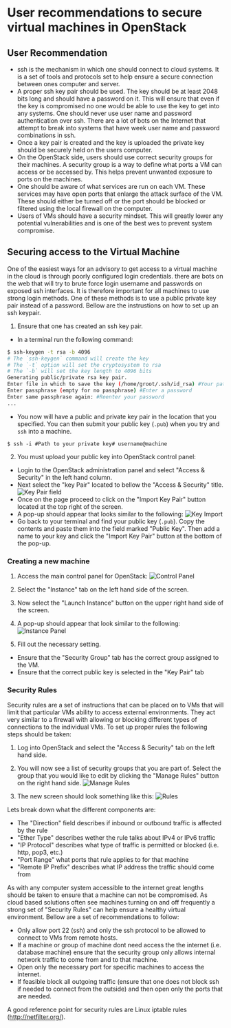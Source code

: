 User recommendations to secure virtual machines in OpenStack
============================================================

User Recommendation
-------------------

* ssh is the mechanism in which one should connect to cloud systems. It is a set of tools and protocols set to help ensure a secure connection between ones computer and server. 
* A proper ssh key pair should be used. The key should be at least 2048 bits long and should have a password on it. This will ensure that even if the key is compromised no one would be able to use the key to get into any systems. One should never use user name and password authentication over ssh. There are a lot of bots on the Internet that attempt to break into systems that have week user name and password combinations in ssh. 
* Once a key pair is created and the key is uploaded the private key should be securely held on the users computer. 
* On the OpenStack side, users should use correct security groups for their machines. A security group is a way to define what ports a VM can access or be accessed by. This helps prevent unwanted exposure to ports on the machines. 
* One should be aware of what services are run on each VM. These services may have open ports that enlarge the attack surface of the VM. These should either be turned off or the port should be blocked or filtered using the local firewall on the computer. 
* Users of VMs should have a security mindset. This will greatly lower any potential vulnerabilities and is one of the best wes to prevent system compromise. 


Securing access to the Virtual Machine
--------------------------------------

One of the easiest ways for an advisory to get access to a virtual machine in the cloud is through poorly configured login credentials. there are bots on the web that will try to brute force login username and passwords on exposed ssh interfaces. It is therefore important for all machines to use strong login methods. One of these methods is to use a public private key pair instead of a password. Bellow are the instrustions on how to set up an ssh keypair. 

1. Ensure that one has created an ssh key pair.
* In a terminal run the following command:

```bash
$ ssh-keygen -t rsa -b 4096
# The `ssh-keygen` command will create the key
# The `-t` option will set the cryptosystem to rsa
# The `-b` will set the key length to 4096 bits 
Generating public/private rsa key pair.
Enter file in which to save the key (/home/groot/.ssh/id_rsa) #Your path goes here
Enter passphrase (empty for no passphrase) #Enter a password
Enter same passphrase again: #Reenter your password
...
``` 
* You now will have a public and private key pair in the location that you specified. You can then submit your public key (`.pub`) when you try and `ssh` into a machine. 
```
$ ssh -i #Path to your private key# username@machine
```

2. You must upload your public key into OpenStack control panel:
* Login to the OpenStack administration panel and select "Access & Security" in the left hand column. 
* Next select the "key Pair" located to bellow the "Access & Security" title.
![Key Pair field](/UserRecomendation/pic/2017-02-13-211146_956x359_scrot.png)
* Once on the page proceed to click on the "Import Key Pair" button located at the top right of the screen.
* A pop-up should appear that looks similar to the following:
![Key Import](/UserRecomendation/pic/2017-02-13-211418_811x636_scrot.png)
* Go back to your terminal and find your public key (`.pub`). Copy the contents and paste them into the field marked "Public Key". Then add a name to your key and click the "Import Key Pair" button at the bottom of the pop-up.

### Creating a new machine ###

1. Access the main control panel for OpenStack:
![Control Panel](/UserRecomendation/pic/2017-02-13-110643_954x888_scrot.png)

2. Select the "Instance" tab on the left hand side of the screen.

3. Now select the "Launch Instance" button on the upper right hand side of the screen. 

4. A pop-up should appear that look similar to the following:
![Instance Panel](/UserRecomendation/pic/2017-02-14-103717_874x658_scrot.png)

5. Fill out the necessary setting. 
* Ensure that the "Security Group" tab has the correct group assigned to the VM.
* Ensure that the correct public key is selected in the "Key Pair" tab

### Security Rules ###

Security rules are a set of instructions that can be placed on to VMs that will limit that particular VMs ability to access external environments. They act very similar to a firewall with allowing or blocking different types of connections to the individual VMs. To set up proper rules the following steps should be taken:

1. Log into OpenStack and select the "Access & Security" tab on the left hand side. 

2. You will now see a list of security groups that you are part of. Select the group that you would like to edit by clicking the "Manage Rules" button on the right hand side. 
![Manage Rules](/UserRecomendation/pic/2017-02-15-114850_894x464_scrot.png)

3. The new screen should look something like this:
![Rules](/UserRecomendation/pic/2017-02-15-114915_880x665_scrot.png)

Lets break down what the different components are:
* The "Direction" field describes if inbound or outbound traffic is affected by the rule
* "Ether Type" describes wether the rule talks about IPv4 or IPv6 traffic
* "IP Protocol" describes what type of traffic is permitted or blocked (i.e. http, pop3, etc.)
* "Port Range" what ports that rule applies to for that machine
* "Remote IP Prefix" describes what IP address the traffic should come from

As with any computer system accessible to the internet great lengths should be taken to ensure that a machine can not be compromised. As cloud based solutions often see machines turning on and off frequently a strong set of "Security Rules" can help ensure a healthy virtual environment. Bellow are a set of recommendations to follow:
* Only allow port 22 (ssh) and only the ssh protocol to be allowed to connect to VMs from remote hosts. 
* If a machine or group of machine dont need access the the internet (i.e. database machine) ensure that the security group only allows internal network traffic to come from and to that machine. 
* Open only the necessary port for specific machines to access the internet.
* If feasible block all outgoing traffic (ensure that one does not block ssh if needed to connect from the outside) and then open only the ports that are needed. 

A good reference point for security rules are Linux iptable rules (http://netfilter.org/).

